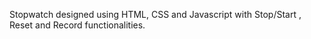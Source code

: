 
Stopwatch designed using HTML, CSS and Javascript with Stop/Start , Reset and Record functionalities.
